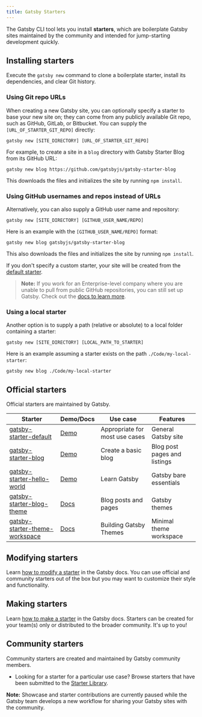 ```yaml
---
title: Gatsby Starters
---
```


The Gatsby CLI tool lets you install **starters**, which are boilerplate Gatsby sites maintained by the community and intended for jump-starting development quickly.

## Installing starters

Execute the `gatsby new` command to clone a boilerplate starter, install its dependencies, and clear Git history.

### Using Git repo URLs

When creating a new Gatsby site, you can optionally specify a starter to base your new site on; they can come from any publicly available Git repo, such as GitHub, GitLab, or Bitbucket. You can supply the `[URL_OF_STARTER_GIT_REPO]` directly:

```shell
gatsby new [SITE_DIRECTORY] [URL_OF_STARTER_GIT_REPO]
```

For example, to create a site in a `blog` directory with Gatsby Starter Blog from its GitHub URL:

```shell
gatsby new blog https://github.com/gatsbyjs/gatsby-starter-blog
```

This downloads the files and initializes the site by running `npm install`.

### Using GitHub usernames and repos instead of URLs

Alternatively, you can also supply a GitHub user name and repository:

```shell
gatsby new [SITE_DIRECTORY] [GITHUB_USER_NAME/REPO]
```

Here is an example with the `[GITHUB_USER_NAME/REPO]` format:

```shell
gatsby new blog gatsbyjs/gatsby-starter-blog
```

This also downloads the files and initializes the site by running `npm install`.

If you don't specify a custom starter, your site will be created from the [default starter](https://github.com/gatsbyjs/gatsby-starter-default).

> **Note:** If you work for an Enterprise-level company where you are unable to pull from public GitHub repositories, you can still set up Gatsby. Check out the [docs to learn more](/docs/using-gatsby-professionally/using-gatsby-professionally/setting-up-gatsby-without-gatsby-new/).

### Using a local starter

Another option is to supply a path (relative or absolute) to a local folder containing a starter:

```shell
gatsby new [SITE_DIRECTORY] [LOCAL_PATH_TO_STARTER]
```

Here is an example assuming a starter exists on the path `./Code/my-local-starter`:

```shell
gatsby new blog ./Code/my-local-starter
```

## Official starters

Official starters are maintained by Gatsby.

| Starter                                                                                      | Demo/Docs                                                    | Use case                       | Features                     |
| -------------------------------------------------------------------------------------------- | ------------------------------------------------------------ | ------------------------------ | ---------------------------- |
| [gatsby-starter-default](https://github.com/gatsbyjs/gatsby-starter-default)                 | [Demo](https://gatsby-starter-default-demo.netlify.app/)     | Appropriate for most use cases | General Gatsby site          |
| [gatsby-starter-blog](https://github.com/gatsbyjs/gatsby-starter-blog)                       | [Demo](https://gatsby-starter-blog-demo.netlify.app/)        | Create a basic blog            | Blog post pages and listings |
| [gatsby-starter-hello-world](https://github.com/gatsbyjs/gatsby-starter-hello-world)         | [Demo](https://gatsby-starter-hello-world-demo.netlify.app/) | Learn Gatsby                   | Gatsby bare essentials       |
| [gatsby-starter-blog-theme](https://github.com/gatsbyjs/gatsby-starter-blog-theme)           | [Docs](/docs/how-to/new-site-with-theme)                        | Blog posts and pages           | Gatsby themes                |
| [gatsby-starter-theme-workspace](https://github.com/gatsbyjs/gatsby-starter-theme-workspace) | [Docs](/docs/how-to/plugins-and-themes/building-themes/)                        | Building Gatsby Themes         | Minimal theme workspace      |

## Modifying starters

Learn [how to modify a starter](/docs/modifying-a-starter/) in the Gatsby docs. You can use official and community starters out of the box but you may want to customize their style and functionality.

## Making starters

Learn [how to make a starter](/docs/creating-a-starter/) in the Gatsby docs. Starters can be created for your team(s) only or distributed to the broader community. It's up to you!

## Community starters

Community starters are created and maintained by Gatsby community members.

- Looking for a starter for a particular use case? Browse starters that have been submitted to the [Starter Library](/starters/).

**Note:** Showcase and starter contributions are currently paused while the Gatsby team develops a new workflow for sharing your Gatsby sites with the community.
